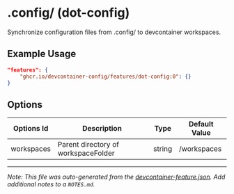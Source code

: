 # .config/ (dot-config)

Synchronize configuration files from .config/ to devcontainer workspaces.

## Example Usage

```json
"features": {
    "ghcr.io/devcontainer-config/features/dot-config:0": {}
}
```

## Options

| Options Id | Description                         | Type   | Default Value |
| ---------- | ----------------------------------- | ------ | ------------- |
| workspaces | Parent directory of workspaceFolder | string | /workspaces   |

---

_Note: This file was auto-generated from the [devcontainer-feature.json](https://github.com/devcontainer-config/features/blob/main/.devcontainer/features/src/dot-config/devcontainer-feature.json). Add additional notes to a `NOTES.md`._
